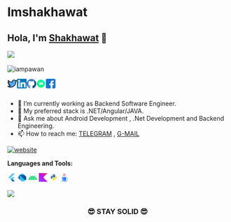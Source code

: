 # Imshakhawat
## Hola, I'm [Shakhawat](https://shakhawathossain.tech) 👋

<a href="https://hits.seeyoufarm.com"><img src="https://hits.seeyoufarm.com/api/count/incr/badge.svg?url=https%3A%2F%2Fgithub.com%2FImshakhawat%2Fhit-counter&count_bg=%2379C83D&title_bg=%23555555&icon=&icon_color=%23E7E7E7&title=hits&edge_flat=false"/></a>

<p align="left"> <img src="https://komarev.com/ghpvc/?username=imshakhawat&label=Views&color=brightgreen&style=plastic" alt="iampawan" /> </p>

<a href="https://twitter.com/awkward_saitama">
  <img align="left" alt="SK's Twitter" width="22px" src="icons/twitter2.svg" />
</a>
<a href="https://www.linkedin.com/in/thecrazyprogrammer">
  <img align="left" alt="SK's Linkdein" width="22px" src="icons/linkedin.svg" />
</a>
<a href="https://github.com/imshakhawat">
  <img align="left" alt="SK's Github" width="22px" src="icons/github.svg" />
</a>
<a href="https://goo.su/73Nf">
  <img align="left" alt="SK's b" width="22px" src="icons/medium.png" />
</a>


<a href="https://www.facebook.com/shakhawat.se">
  <img align="left" alt="SK's Facebook" width="22px" src="icons/facebook.svg" />
</a>


<br/>
<br/>



- 🌱 I’m currently working as Backend Software Engineer.
- 🤔 My preferred stack is .NET/Angular/JAVA.
- 💬 Ask me about Android Development , .Net Development and Backend Engineering.
- 📫 How to reach me: [TELEGRAM](https://t.me/imshakhawat) , [G-MAIL](mailto:shakhawathossain.se@gmail.com)







[![website](https://img.shields.io/badge/PortfolioWebsite-Shakhawathossain.tech-2648ff?style=flat-square&logo=google-chrome)](https://imshakhawat.vercel.app)


**Languages and Tools:**  

<code><img height="20" src="https://raw.githubusercontent.com/github/explore/80688e429a7d4ef2fca1e82350fe8e3517d3494d/topics/flutter/flutter.png"></code>
<code><img height="20" src="https://raw.githubusercontent.com/github/explore/80688e429a7d4ef2fca1e82350fe8e3517d3494d/topics/dart/dart.png"></code>
<code><img height="20" src="https://raw.githubusercontent.com/github/explore/80688e429a7d4ef2fca1e82350fe8e3517d3494d/topics/android/android.png"></code>
<code><img height="20" src="https://raw.githubusercontent.com/github/explore/80688e429a7d4ef2fca1e82350fe8e3517d3494d/topics/kotlin/kotlin.png"></code>
<code><img height="20" src="https://raw.githubusercontent.com/github/explore/80688e429a7d4ef2fca1e82350fe8e3517d3494d/topics/python/python.png"></code>
<code><img height="20" src="icons/java3.svg"></code>    

<a href="https://github.com/imshakhawat">
  <img align="center" src="https://github-readme-stats.vercel.app/api/top-langs/?username=imshakhawat" />
</a>



<div align="center">

### 😎 STAY SOLID 😎

</div>


